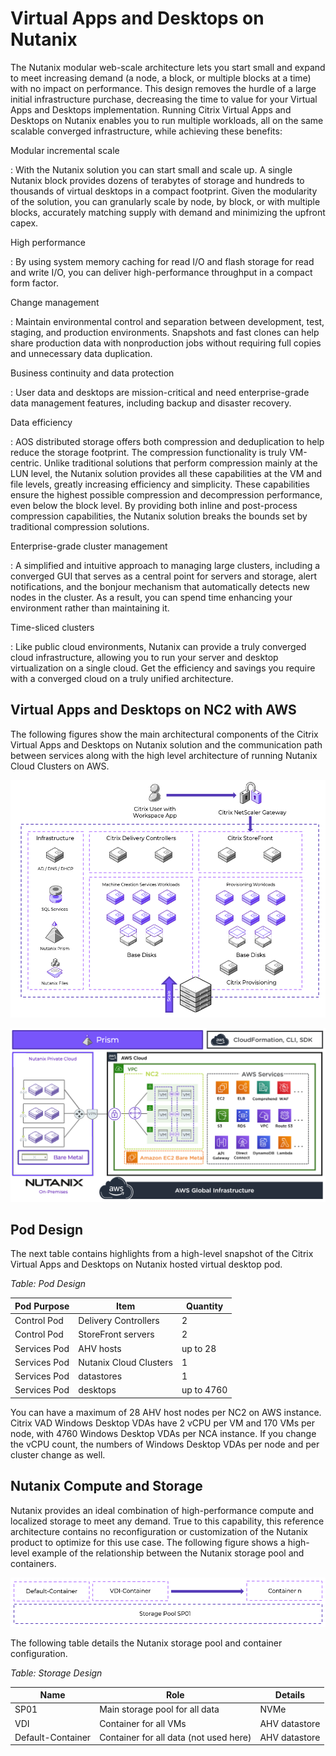 # Virtual Apps and Desktops on Nutanix

The Nutanix modular web-scale architecture lets you start small and expand to meet increasing demand (a node, a block, or multiple blocks at a time) with no impact on performance. This design removes the hurdle of a large initial infrastructure purchase, decreasing the time to value for your Virtual Apps and Desktops implementation. Running Citrix Virtual Apps and Desktops on Nutanix enables you to run multiple workloads, all on the same scalable converged infrastructure, while achieving these benefits:

Modular incremental scale

: With the Nutanix solution you can start small and scale up. A single Nutanix block provides dozens of terabytes of storage and hundreds to thousands of virtual desktops in a compact footprint. Given the modularity of the solution, you can granularly scale by node, by block, or with multiple blocks, accurately matching supply with demand and minimizing the upfront capex.

High performance

: By using system memory caching for read I/O and flash storage for read and write I/O, you can deliver high-performance throughput in a compact form factor. 

Change management

: Maintain environmental control and separation between development, test, staging, and production environments. Snapshots and fast clones can help share production data with nonproduction jobs without requiring full copies and unnecessary data duplication.

Business continuity and data protection

: User data and desktops are mission-critical and need enterprise-grade data management features, including backup and disaster recovery. 

Data efficiency

: AOS distributed storage offers both compression and deduplication to help reduce the storage footprint. The compression functionality is truly VM-centric. Unlike traditional solutions that perform compression mainly at the LUN level, the Nutanix solution provides all these capabilities at the VM and file levels, greatly increasing efficiency and simplicity. These capabilities ensure the highest possible compression and decompression performance, even below the block level. By providing both inline and post-process compression capabilities, the Nutanix solution breaks the bounds set by traditional compression solutions.

Enterprise-grade cluster management

: A simplified and intuitive approach to managing large clusters, including a converged GUI that serves as a central point for servers and storage, alert notifications, and the bonjour mechanism that automatically detects new nodes in the cluster. As a result, you can spend time enhancing your environment rather than maintaining it.

Time-sliced clusters

: Like public cloud environments, Nutanix can provide a truly converged cloud infrastructure, allowing you to run your server and desktop virtualization on a single cloud. Get the efficiency and savings you require with a converged cloud on a truly unified architecture.

## Virtual Apps and Desktops on NC2 with AWS
The following figures show the main architectural components of the Citrix Virtual Apps and Desktops on Nutanix solution and the communication path between services along with the high level architecture of running Nutanix Cloud Clusters on AWS. 
 
![Overview of CVAD](../images/RA-2139_Citrix_Virtual_Apps_and_Desktops_Windows_Desktops_on_NC2_AWS_image02.png "Overview of CVAD")

![Overview of NC2 on AWS](../images/RA-2139_Citrix_Virtual_Apps_and_Desktops_Windows_Desktops_on_NC2_AWS_image03.png "Overview of NC2 on AWS")

## Pod Design
The next table contains highlights from a high-level snapshot of the Citrix Virtual Apps and Desktops on Nutanix hosted virtual desktop pod.

_Table: Pod Design_ 

| Pod Purpose | Item | Quantity |
| --- | --- | --- |
| Control Pod | Delivery Controllers | 2 |
| Control Pod | StoreFront servers | 2 |
| Services Pod | AHV hosts | up to 28 |
| Services Pod | Nutanix Cloud Clusters | 1 |
| Services Pod | datastores | 1 |
| Services Pod | desktops | up to 4760 |

You can have a maximum of 28 AHV host nodes per NC2 on AWS instance. Citrix VAD Windows Desktop VDAs have 2 vCPU per VM and 170 VMs per node, with 4760 Windows Desktop VDAs per NCA instance. If you change the vCPU count, the numbers of Windows Desktop VDAs per node and per cluster change as well.

## Nutanix Compute and Storage

Nutanix provides an ideal combination of high-performance compute and localized storage to meet any demand. True to this capability, this reference architecture contains no reconfiguration or customization of the Nutanix product to optimize for this use case. The following figure shows a high-level example of the relationship between the Nutanix storage pool and containers.
 
![Overview of Storage](../images/RA-2139_Citrix_Virtual_Apps_and_Desktops_Windows_Desktops_on_NC2_AWS_image04.png "Overview of Storage")

The following table details the Nutanix storage pool and container configuration.

_Table: Storage Design_ 

| Name | Role | Details |
| --- | --- | --- |
| SP01 | Main storage pool for all data | NVMe |
| VDI | Container for all VMs | AHV datastore |
| Default-Container | Container for all data (not used here) | AHV datastore |
